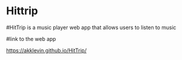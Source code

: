 # Hittrip
#HitTrip is a music player web app that allows users to listen to
music

#link to the web app

https://akklevin.github.io/HitTrip/
